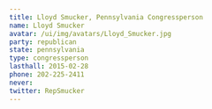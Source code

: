 ```yaml
---
title: Lloyd Smucker, Pennsylvania Congressperson
name: Lloyd Smucker
avatar: /ui/img/avatars/Lloyd_Smucker.jpg
party: republican
state: pennsylvania
type: congressperson
lasthall: 2015-02-28
phone: 202-225-2411
never: 
twitter: RepSmucker
---
```

